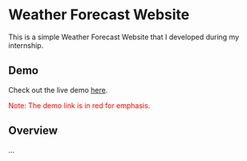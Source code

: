 # Weather Forecast Website

This is a simple Weather Forecast Website that I developed during my internship.

## Demo

Check out the live demo [here](https://rohanthbaipilla.github.io/Weather-Forecast-Website/).

<font color="red">Note: The demo link is in red for emphasis.</font>

## Overview

...
